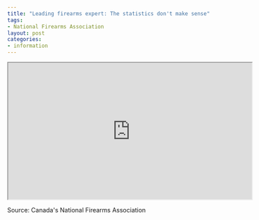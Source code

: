 ```yaml
---
title: "Leading firearms expert: The statistics don't make sense"
tags:
- National Firearms Association
layout: post
categories:
- information
---
```


<iframe width="560" height="315" src="https://www.youtube.com/embed/I87KE8uiraU" title="Leading Firearms Stats Expert to Liberals: 'This Doesn't Make Sense'"></iframe>

Source: Canada's National Firearms Association

